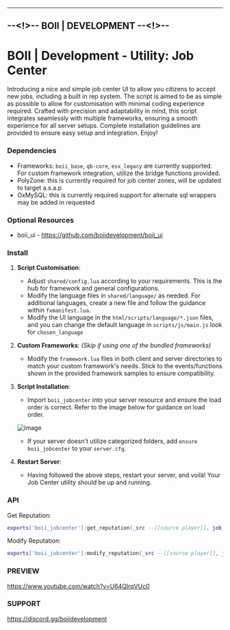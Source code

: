 ----------------------------------
--<!>-- BOII | DEVELOPMENT --<!>--
----------------------------------

# BOII | Development - Utility: Job Center

Introducing a nice and simple job center UI to allow you citizens to accept new jobs, including a built in rep system.
The script is aimed to be as simple as possible to allow for customisation with minimal coding experience required.
Crafted with precision and adaptability in mind, this script integrates seamlessly with multiple frameworks, ensuring a smooth experience for all server setups.
Complete installation guidelines are provided to ensure easy setup and integration.
Enjoy! 

### Dependencies

- Frameworks: `boii_base`, `qb-core`, `esx_legacy` are currently supported. For custom framework integration, utilize the bridge functions provided.
- PolyZone: this is currently required for job center zones, will be updated to target a.s.a.p
- OxMySQL: this is currently required support for alternate sql wrappers may be added in requested

### Optional Resources

- boii_ui - https://github.com/boiidevelopment/boii_ui

### Install

1. **Script Customisation**:
   
   - Adjust `shared/config.lua` according to your requirements. This is the hub for framework and general configurations.
   - Modify the language files in `shared/language/` as needed. For additional languages, create a new file and follow the guidance within `fxmanifest.lua`.
   - Modify the UI language in the `html/scripts/language/*.json` files, and you can change the default language in `scripts/js/main.js` look for `chosen_language`

2. **Custom Frameworks**: *(Skip if using one of the bundled frameworks)*

   - Modify the `framework.lua` files in both client and server directories to match your custom framework's needs. Stick to the events/functions shown in the provided framework samples to ensure compatibility.

3. **Script Installation**:

   - Import `boii_jobcenter` into your server resource and ensure the load order is correct. Refer to the image below for guidance on load order.

    ![image](https://cdn.discordapp.com/attachments/900123174669279284/969505774575435786/LOADORDER.jpg?ex=651335dd&is=6511e45d&hm=d7e7dc56675feadea2ad07d447df2429e9e052d8bc0049c16bbb3665650a6a51&)

   - If your server doesn't utilize categorized folders, add `ensure boii_jobcenter` to your `server.cfg`.

4. **Restart Server**:
   
   - Having followed the above steps, restart your server, and voilà! Your Job Center utility should be up and running.


### API

Get Reputation:

```lua
exports['boii_jobcenter']:get_reputation(_src --[[source player]], job_name --[[name of job]])
```

Modify Reputation:

```lua
exports['boii_jobcenter']:modify_reputation(_src --[[source player]], job_name --[[name of job]], value --[[amount of rep to add/remove/set]], operation --[['add', 'remove' or 'set' can be used]])
```

### PREVIEW
https://www.youtube.com/watch?v=U64QlrqVUc0

### SUPPORT
https://discord.gg/boiidevelopment
